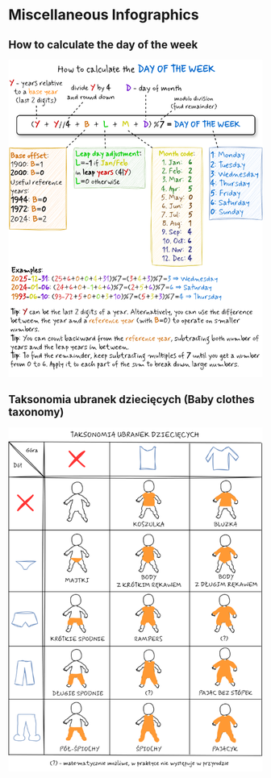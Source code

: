 # Miscellaneous Infographics

## How to calculate the day of the week
[![](./assets/misc/a-day-in-the-life-v5.png)](./assets/misc/a-day-in-the-life-v5.png)

## Taksonomia ubranek dziecięcych (Baby clothes taxonomy)
[![](./assets/misc/baby-clothes-taxonomy.png)](./assets/misc/baby-clothes-taxonomy.png)
